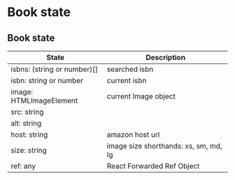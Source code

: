 # Book state

## Book state

| State           | Description                                              |
| --------------- | -------------------------------------------------------- |
| isbns: (string or number)[] | searched isbn |
| isbn: string or number      | current isbn |
| image: HTMLImageElement     | current Image object |
| src: string     |  |
| alt: string     |  |
| host: string    | amazon host url |
| size: string    | image size shorthands: xs, sm, md, lg |
| ref: any        | React Forwarded Ref Object |
